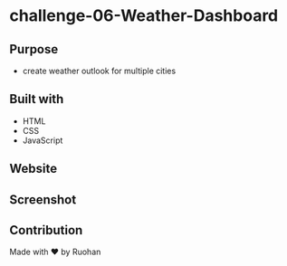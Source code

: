 # challenge-06-Weather-Dashboard

## Purpose
- create weather outlook for multiple cities

## Built with
- HTML
- CSS
- JavaScript

## Website

## Screenshot

## Contribution
Made with ❤️ by Ruohan
